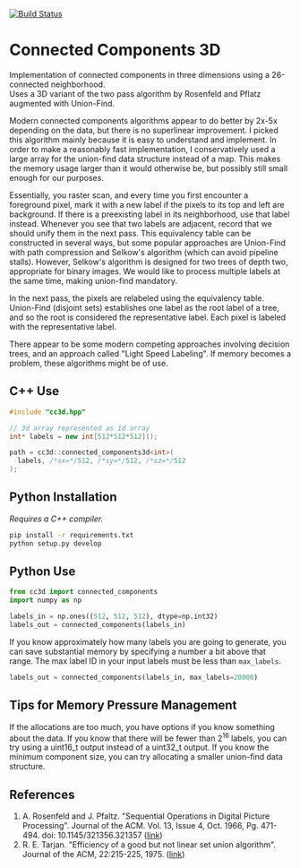 [![Build Status](https://travis-ci.org/seung-lab/connected-components-3d.svg?branch=master)](https://travis-ci.org/seung-lab/connected-components-3d)

Connected Components 3D
=======================

Implementation of connected components in three dimensions using a 26-connected neighborhood.  
Uses a 3D variant of the two pass algorithm by Rosenfeld and Pflatz augmented with Union-Find.

Modern connected components algorithms appear to  do better by 2x-5x depending on the data, but there is
no superlinear improvement. I picked this algorithm mainly because it is easy to understand and implement. In order to make a reasonably fast implementation, I conservatively used a large array for the union-find data structure instead of a map. This makes the memory usage larger than it would otherwise be, but possibly still small enough for our purposes.

Essentially, you raster scan, and every time you first encounter a foreground pixel, mark it with a new label if the pixels to its top and left are background. If there is a preexisting label in its neighborhood, use that label instead. Whenever you see that two labels are adjacent, record that we should unify them in the next pass. This equivalency table can be constructed in several ways, but some popular approaches are Union-Find with path compression and Selkow's algorithm (which can avoid pipeline stalls). However, Selkow's algorithm is designed for two trees of depth two, appropriate for binary images. We would like to process multiple labels at the same time, making union-find mandatory.

In the next pass, the pixels are relabeled using the equivalency table. Union-Find (disjoint sets) establishes one label as the root label of a tree, and so the root is considered the representative label. Each pixel is labeled with the representative label.
 
There appear to be some modern competing approaches involving decision trees, and an approach called "Light Speed Labeling". If memory becomes a problem, these algorithms might be of use.


## C++ Use 

```cpp
#include "cc3d.hpp"

// 3d array represented as 1d array
int* labels = new int[512*512*512](); 

path = cc3d::connected_components3d<int>(
  labels, /*sx=*/512, /*sy=*/512, /*sz=*/512
);
```

## Python Installation

*Requires a C++ compiler.*

```bash
pip install -r requirements.txt
python setup.py develop
```

## Python Use

```python
from cc3d import connected_components
import numpy as np

labels_in = np.ones((512, 512, 512), dtype=np.int32)
labels_out = connected_components(labels_in)
```

If you know approximately how many labels you are going to generate, you can save substantial memory by specifying a number a bit above that range. The max label ID in your input labels must be less than `max_labels`.

```python
labels_out = connected_components(labels_in, max_labels=20000)
```

## Tips for Memory Pressure Management

If the allocations are too much, you have options if you know something about the data. If you know that there will be fewer than 2<sup>16</sup> labels, you can try using a uint16_t output instead of a uint32_t output. If you know the minimum component size, you can try allocating a smaller union-find data structure.

## References

1. A. Rosenfeld and J. Pfaltz. "Sequential Operations in Digital Picture Processing". Journal of the ACM. Vol. 13, Issue 4, Oct. 1966, Pg. 471-494. doi: 10.1145/321356.321357 ([link](https://dl.acm.org/citation.cfm?id=321357))
2. R. E. Tarjan. "Efficiency of a good but not linear set union algorithm". Journal of the ACM, 22:215-225, 1975. ([link](https://dl.acm.org/citation.cfm?id=321884))